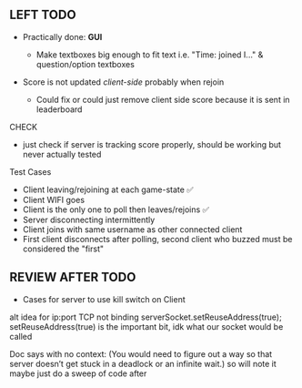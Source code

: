 ## LEFT TODO

- Practically done: **GUI**

  - Make textboxes big enough to fit text i.e. "Time: joined I..." & question/option textboxes

- Score is not updated _client-side_ probably when rejoin
  - Could fix or could just remove client side score because it is sent in leaderboard

CHECK

- just check if server is tracking score properly, should be working but never actually tested

Test Cases

- Client leaving/rejoining at each game-state ✅
- Client WIFI goes
- Client is the only one to poll then leaves/rejoins ✅
- Server disconnecting intermittently
- Client joins with same username as other connected client
- First client disconnects after polling, second client who buzzed must be considered the "first"

## REVIEW AFTER TODO

- Cases for server to use kill switch on Client

alt idea for ip:port TCP not binding
serverSocket.setReuseAddress(true);
setReuseAddress(true) is the important bit, idk what our socket would be called

Doc says with no context:
(You would need to figure out a way so that server doesn’t get stuck in a deadlock or an infinite wait.)
so will note it maybe just do a sweep of code after
